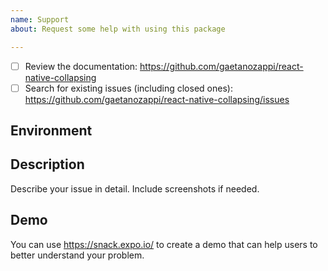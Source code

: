 ```yaml
---
name: Support
about: Request some help with using this package

---
```


<!-- Requirements: please go through this checklist before opening a new issue -->
  - [ ] Review the documentation: https://github.com/gaetanozappi/react-native-collapsing
  - [ ] Search for existing issues (including closed ones): https://github.com/gaetanozappi/react-native-collapsing/issues

<!-- Describe your environment (OS, target platform, react-native-collapsing version etc.) -->
## Environment

<!-- Describe what you want to do and what you have tried. -->
## Description
Describe your issue in detail. Include screenshots if needed.

## Demo
You can use https://snack.expo.io/ to create a demo that can help users to better understand your problem.
